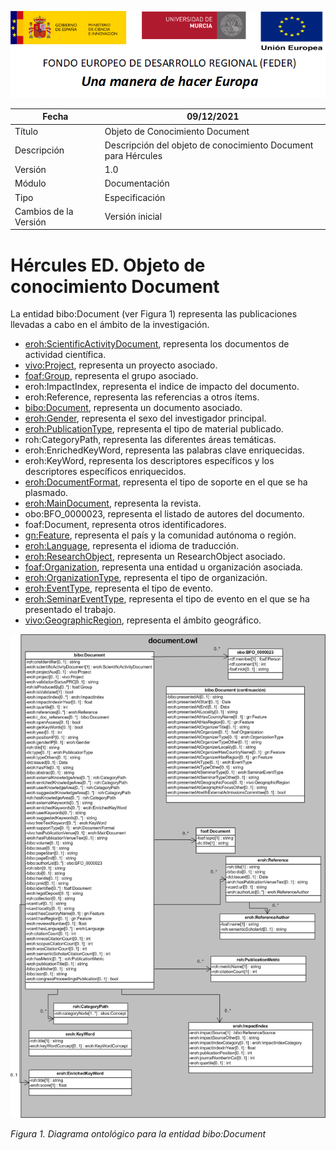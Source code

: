 ![](../../Docs/media/CabeceraDocumentosMD.png)

| Fecha         | 09/12/2021                                                   |
| ------------- | ------------------------------------------------------------ |
|Título|Objeto de Conocimiento Document| 
|Descripción|Descripción del objeto de conocimiento Document para Hércules|
|Versión|1.0|
|Módulo|Documentación|
|Tipo|Especificación|
|Cambios de la Versión|Versión inicial|

# Hércules ED. Objeto de conocimiento Document

La entidad bibo:Document (ver Figura 1) representa las publicaciones llevadas a cabo en el ámbito de la investigación.

- [eroh:ScientificActivityDocument](https://github.com/HerculesCRUE/Commons-ED-MA/tree/main/ObjetosDeConocimiento/ScientificActivityDocument), representa los documentos de actividad científica.
- [vivo:Project](https://github.com/HerculesCRUE/Commons-ED-MA/tree/main/ObjetosDeConocimiento/Project), representa un proyecto asociado.
- [foaf:Group](https://github.com/HerculesCRUE/Commons-ED-MA/tree/main/ObjetosDeConocimiento/Group), representa el grupo asociado.
- eroh:ImpactIndex, representa el indice de impacto del documento.
- eroh:Reference, representa las referencias a otros ítems.
- [bibo:Document](https://github.com/HerculesCRUE/Commons-ED-MA/tree/main/ObjetosDeConocimiento/Document), representa un documento asociado.
- [eroh:Gender](https://github.com/HerculesCRUE/Commons-ED-MA/tree/main/ObjetosDeConocimiento/Gender), representa el sexo del investigador principal.
- [eroh:PublicationType](https://github.com/HerculesCRUE/Commons-ED-MA/tree/main/ObjetosDeConocimiento/PublicationType), representa el tipo de material publicado.
- roh:CategoryPath, representa las diferentes áreas temáticas.
- eroh:EnrichedKeyWord, representa las palabras clave enriquecidas.
- eroh:KeyWord, representa los descriptores específicos y los descriptores específicos enriquecidos.
- [eroh:DocumentFormat](https://github.com/HerculesCRUE/Commons-ED-MA/tree/main/ObjetosDeConocimiento/DocumentFormat), representa el tipo de soporte en el que se ha plasmado.
- [eroh:MainDocument](https://github.com/HerculesCRUE/Commons-ED-MA/tree/main/ObjetosDeConocimiento/MainDocument), representa la revista.
- obo:BFO_0000023, representa el listado de autores del documento.
- foaf:Document, representa otros identificadores.
- [gn:Feature](https://github.com/HerculesCRUE/Commons-ED-MA/tree/main/ObjetosDeConocimiento/Feature), representa el país y la comunidad autónoma o región.
- [eroh:Language](https://github.com/HerculesCRUE/Commons-ED-MA/tree/main/ObjetosDeConocimiento/Language), representa el idioma de traducción.
- [eroh:ResearchObject](https://github.com/HerculesCRUE/Commons-ED-MA/tree/main/ObjetosDeConocimiento/Researchobject), representa un ResearchObject asociado.
- [foaf:Organization](https://github.com/HerculesCRUE/Commons-ED-MA/tree/main/ObjetosDeConocimiento/Organization), representa una entidad u organización asociada.
- [eroh:OrganizationType](https://github.com/HerculesCRUE/Commons-ED-MA/tree/main/ObjetosDeConocimiento/OrganizationType), representa el tipo de organización.
- [eroh:EventType](https://github.com/HerculesCRUE/Commons-ED-MA/tree/main/ObjetosDeConocimiento/EventType), representa el tipo de evento.
- [eroh:SeminarEventType](https://github.com/HerculesCRUE/Commons-ED-MA/tree/main/ObjetosDeConocimiento/SeminarEventType), representa el tipo de evento en el que se ha presentado el trabajo.
- [vivo:GeographicRegion](https://github.com/HerculesCRUE/Commons-ED-MA/tree/main/ObjetosDeConocimiento/GeographicRegion), representa el ámbito geográfico.

![](../../Docs/media/ObjetosDeConocimiento/Document.png)

*Figura 1. Diagrama ontológico para la entidad bibo:Document*
